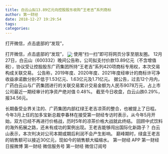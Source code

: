 ```yaml
---
title: 白云山拟13.89亿元向控股股东收购“王老吉”系列商标
author: 第一财经
date: 2018-12-27 19:29:54
tags: 
categories: 
---
```

打开微信，点击底部的“发现”，
<!-- more -->
打开微信，点击底部的“发现”，
<img align="center" border="0" src="https://imgcdn.yicai.com/uppics/images/2018/12/c2e123a0a7d5fb2e423a457b5eb54286.jpg" />
使用“扫一扫”即可将网页分享至朋友圈。
12月27日，白云山（600332）晚间公告称，公司拟支付价款13.89亿元（不含增值税），协议受让控股股东广药集团所持“王老吉”系列420项商标专用权，本次交易构成关联交易。
公告称，2019年度、2020年度、2021年度经审计的商标许可净收益承诺数分别不低于1.53亿元、1.63亿元及1.71亿元。
据公告，过去12个月内，广药白云山与广药集团进行的关联交易累计交易金额为人民币9078万元，占上市公司最近一期经审计的净资产绝对值 0.48%。
截至今日收盘，白云山跌0.29%，报34.56元。
 
 
长期备受业界关注的、广药集团内部红绿王老吉凉茶的整合，也被提上了日程。
今年3月上任的加多宝新总裁李春林在接受第一财经专访时表示，从今年5月开始，双方已经不再进行价格战，历时5年的凉茶价格大战就此终结。
回顾中式饮料的海外拓展之路，还未有成功的案例出现。王老吉能够闯出国际化新路子？
白云山表示，本次判决对公司本期或期后利润不会产生影响。
巅峰期时，绿盒王老吉的销售额可以接近30亿元，现如今的销售额大幅缩水。
第一财经
APP
第一财经
日报微博
第一财经
微信服务号
第一财经
微信订阅号
